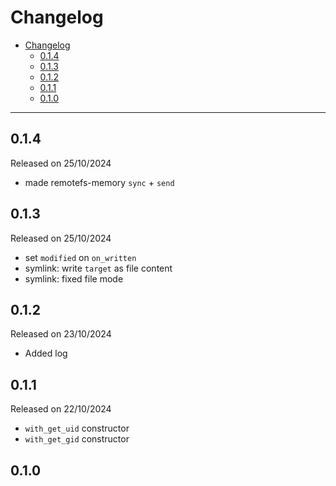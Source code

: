 # Changelog

- [Changelog](#changelog)
  - [0.1.4](#014)
  - [0.1.3](#013)
  - [0.1.2](#012)
  - [0.1.1](#011)
  - [0.1.0](#010)

---

## 0.1.4

Released on 25/10/2024

- made remotefs-memory `sync` + `send`

## 0.1.3

Released on 25/10/2024

- set `modified` on `on_written`
- symlink: write `target` as file content
- symlink: fixed file mode

## 0.1.2

Released on 23/10/2024

- Added log

## 0.1.1

Released on 22/10/2024

- `with_get_uid` constructor
- `with_get_gid` constructor

## 0.1.0
